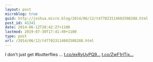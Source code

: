 ```yaml
---
layout: post
microblog: true
guid: http://joshua.micro.blog/2014/06/12/t477023114602508288.html
post_id: 41341
date: 2014-06-12T20:42:27+1100
lastmod: 2019-07-30T17:41:49+1100
type: post
url: /2014/06/12/t477023114602508288.html
---
```

I don't just get #butterflies ... [t.co/exRyUyPQ9...](http://t.co/exRyUyPQ9D) [t.co/ZwF1rlTjx...](http://t.co/ZwF1rlTjxP)
